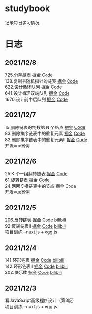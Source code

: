 # studybook
记录每日学习情况

# 日志

## 2021/12/8
725.分隔链表 [掘金](https://juejin.cn/post/7039350546511167502/) [Code](https://github.com/soutokujyun/studybook/blob/main/algorithm/code/725-%E5%88%86%E9%9A%94%E9%93%BE%E8%A1%A8.js)  
138.复制带随机指针的链表 [掘金](https://juejin.cn/post/7039351016831221773/) [Code](https://github.com/soutokujyun/studybook/blob/main/algorithm/code/138-%E5%A4%8D%E5%88%B6%E5%B8%A6%E9%9A%8F%E6%9C%BA%E6%8C%87%E9%92%88%E7%9A%84%E9%93%BE%E8%A1%A8.js)  
622.设计循环队列  [掘金](https://juejin.cn/post/7039351462714933284/) [Code](https://github.com/soutokujyun/studybook/blob/main/algorithm/code/622-%E8%AE%BE%E8%AE%A1%E5%BE%AA%E7%8E%AF%E9%98%9F%E5%88%97.js)  
641.设计循环双端队列 [掘金](https://juejin.cn/post/7039358680097095694/) [Code](https://github.com/soutokujyun/studybook/blob/main/algorithm/code/641-%E8%AE%BE%E8%AE%A1%E5%BE%AA%E7%8E%AF%E5%8F%8C%E7%AB%AF%E9%98%9F%E5%88%97.js)  
1670.设计前中后队列 [掘金](https://juejin.cn/post/7039369159527890958/) [Code](https://github.com/soutokujyun/studybook/blob/main/algorithm/code/1670-%E8%AE%BE%E8%AE%A1%E5%89%8D%E4%B8%AD%E5%90%8E%E9%98%9F%E5%88%97.js)

## 2021/12/7
19.删除链表的倒数第 N 个结点 [掘金](https://juejin.cn/post/7038984909649608711/) [Code](https://github.com/soutokujyun/studybook/blob/main/algorithm/code/19-%E5%88%A0%E9%99%A4%E9%93%BE%E8%A1%A8%E7%9A%84%E5%80%92%E6%95%B0%E7%AC%AC%20N%20%E4%B8%AA%E7%BB%93%E7%82%B9.js)  
83.删除排序链表中的重复元素 [掘金](https://juejin.cn/post/7038985342392729614/) [Code](https://github.com/soutokujyun/studybook/blob/main/algorithm/code/83-%E5%88%A0%E9%99%A4%E6%8E%92%E5%BA%8F%E9%93%BE%E8%A1%A8%E4%B8%AD%E7%9A%84%E9%87%8D%E5%A4%8D%E5%85%83%E7%B4%A0.js)  
82.删除排序链表中的重复元素II [掘金](https://juejin.cn/post/7038986507788484621/) [Code](https://github.com/soutokujyun/studybook/blob/main/algorithm/code/82-%E5%88%A0%E9%99%A4%E6%8E%92%E5%BA%8F%E9%93%BE%E8%A1%A8%E4%B8%AD%E7%9A%84%E9%87%8D%E5%A4%8D%E5%85%83%E7%B4%A0II.js)  
开发vue案例

## 2021/12/6
25.K 个一组翻转链表 [掘金](https://juejin.cn/post/7038585583974907935/) [Code](https://github.com/soutokujyun/studybook/blob/main/algorithm/code/25-K%E4%B8%AA%E4%B8%80%E7%BB%84%E7%BF%BB%E8%BD%AC%E9%93%BE%E8%A1%A8.js)  
61.旋转链表 [掘金](https://juejin.cn/post/7038592970609655838/) [Code](https://github.com/soutokujyun/studybook/blob/main/algorithm/code/61-%E6%97%8B%E8%BD%AC%E9%93%BE%E8%A1%A8.js)  
24.两两交换链表中的节点 [掘金](https://juejin.cn/post/7038603414502113317/) [Code](https://github.com/soutokujyun/studybook/blob/main/algorithm/code/24-%E4%B8%A4%E4%B8%A4%E4%BA%A4%E6%8D%A2%E9%93%BE%E8%A1%A8%E4%B8%AD%E7%9A%84%E8%8A%82%E7%82%B9.js)  
开发vue案例

## 2021/12/5
206.反转链表 [掘金](https://juejin.cn/post/7038118138306789406/) [Code](https://github.com/soutokujyun/studybook/blob/main/algorithm/code/206-%E5%8F%8D%E8%BD%AC%E9%93%BE%E8%A1%A8.js) [bilibili](https://www.bilibili.com/video/BV1T44y1a7Lv?spm_id_from=333.999.0.0)   
92.反转链表II [掘金](https://juejin.cn/post/7038120170874748935/) [Code](https://github.com/soutokujyun/studybook/blob/main/algorithm/code/92-%E5%8F%8D%E8%BD%AC%E9%93%BE%E8%A1%A8II.js) [bilibili](https://www.bilibili.com/video/BV1gr4y1D7AH?spm_id_from=333.999.0.0)  
项目训练--nuxt.js + egg.js

## 2021/12/4
141.环形链表 [掘金](https://juejin.cn/post/7037681417093906463) [Code](https://github.com/soutokujyun/studybook/blob/main/algorithm/code/141-%E7%8E%AF%E5%BD%A2%E9%93%BE%E8%A1%A8.js) [bilibili](https://www.bilibili.com/video/BV1Kq4y1z7C9?spm_id_from=333.999.0.0)  
142.环形链表II [掘金](https://juejin.cn/post/7037751052875071501) [Code](https://github.com/soutokujyun/studybook/blob/main/algorithm/code/142-%E7%8E%AF%E5%BD%A2%E9%93%BE%E8%A1%A8II.js) [bilibili](https://www.bilibili.com/video/BV1BS4y1X7cf?spm_id_from=333.999.0.0)  
202.快乐数 [掘金](https://juejin.cn/post/7037763008520536094) [Code](https://github.com/soutokujyun/studybook/blob/main/algorithm/code/202.%E5%BF%AB%E4%B9%90%E6%95%B0.js) [bilibili](https://www.bilibili.com/video/BV14b4y1B7Tu?spm_id_from=333.999.0.0)  
## 2021/12/3
看JavaScript高级程序设计（第3版）  
项目训练--nuxt.js + egg.js
